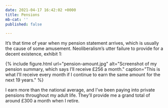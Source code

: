 ```yaml
---
date: 2021-04-17 16:42:02 +0000
title: Pensions
mb-cat: ''
published: false

---
```

It’s that time of year when my pension statement arrives, which is usually the cause of some amusement. Neoliberalism’s utter failure to provide for a decent existence, exhibit 1:

{% include figure.html url="pension-amount.jpg" alt="Screenshot of my pension summary, which says I’ll receive £256 a month." caption="This is what I’ll receive every month if I continue to earn the same amount for the next 19 years." %}

I earn more than the national average, and I’ve been paying into private pensions throughout my adult life. They’ll provide me a grand total of around £300 a month when I retire.